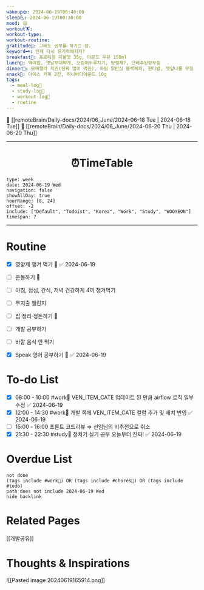 ```yaml
---
wakeup🌞: 2024-06-19T06:40:00
sleep🌜: 2024-06-19T00:30:00
mood: 😄
workout🏋️: 
workout-type: 
workout-routine: 
gratitude🙏: 그래도 공부를 하기는 함.
keyword🗝️: 언제 다시 유기력해지지?
breakfast🍳: 프로티원 곡물맛 35g, 아몬드 우유 150ml
lunch🍚: 백미밥, 옛날부대찌개, 오징어두루치기, 탕평채?, 단배추된장무침
dinner🥗: 모짜렐라 치즈(진짜 많이 먹음), 하림 닭안심 블랙페퍼, 현미밥, 깻잎나물 무침
snack🍬: 아이스 커피 2잔, 허니버터아몬드 10g
tags:
  - meal-log📝
  - study-log📓
  - workout-log💪
  - routine
---
```


🔺 [[remoteBrain/Daily-docs/2024/06_June/2024-06-18 Tue | 2024-06-18 Tue]]
🔻 [[remoteBrain/Daily-docs/2024/06_June/2024-06-20 Thu | 2024-06-20 Thu]]
___
<h1> <center>⏰TimeTable </center> </h1>

```gEvent
type: week
date: 2024-06-19 Wed
navigation: false
showAllDay: true
hourRange: [8, 24]
offset: -2
include: ["Default", "Todoist", "Korea", "Work", "Study", "WOOYEON"]
timespan: 7
```

--- 


# Routine 

- [x] 영양제 챙겨 먹기 🔼 ✅ 2024-06-19
- [ ] 운동하기 🔼
- [ ] 아침, 점심, 간식, 저녁 건강하게 4끼 챙겨먹기
- [ ] 무지출 챌린지 
- [ ] 집 정리·정돈하기 🔼
- [ ] 개발 공부하기
- [ ] 바깥 음식 안 먹기 
- [x] Speak 영어 공부하기 🔼 ✅ 2024-06-19


# To-do List

- [x] 08:00 - 10:00 #work💼 VEN_ITEM_CATE 업데이트 된 만큼 airflow 로직 일부 수정 ✅ 2024-06-19
- [x] 12:00 - 14:30 #work💼 개발 쪽에 VEN_ITEM_CATE 컬럼 추가 및 배치 반영 ✅ 2024-06-19
- [ ] 15:00 - 16:00  프론트 코드리뷰 ⇒ 선임님의 비추천으로 취소 
- [x] 21:30 - 22:30 #study📓 정처기 실기 공부 오늘부터 진짜! ✅ 2024-06-19

# Overdue List
```tasks
not done
(tags include #work💼) OR (tags include #chores🧺) OR (tags include #todo)
path does not include 2024-06-19 Wed
hide backlink
```

# Related Pages

[[개발공유]]

# Thoughts & Inspirations

![[Pasted image 20240619165914.png]]